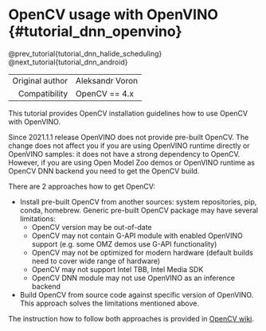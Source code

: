 OpenCV usage with OpenVINO {#tutorial_dnn_openvino}
=====================

@prev_tutorial{tutorial_dnn_halide_scheduling}
@next_tutorial{tutorial_dnn_android}

|    |    |
| -: | :- |
| Original author | Aleksandr Voron |
| Compatibility | OpenCV == 4.x |

This tutorial provides OpenCV installation guidelines how to use OpenCV with OpenVINO.

Since 2021.1.1 release OpenVINO does not provide pre-built OpenCV.
The change does not affect you if you are using OpenVINO runtime directly or OpenVINO samples: it does not have a strong dependency to OpenCV.
However, if you are using Open Model Zoo demos or OpenVINO runtime as OpenCV DNN backend you need to get the OpenCV build.

There are 2 approaches how to get OpenCV:

- Install pre-built OpenCV from another sources: system repositories, pip, conda, homebrew. Generic pre-built OpenCV package may have several limitations:
    - OpenCV version may be out-of-date
    - OpenCV may not contain G-API module with enabled OpenVINO support (e.g. some OMZ demos use G-API functionality)
    - OpenCV may not be optimized for modern hardware (default builds need to cover wide range of hardware)
    - OpenCV may not support Intel TBB, Intel Media SDK
    - OpenCV DNN module may not use OpenVINO as an inference backend
- Build OpenCV from source code against specific version of OpenVINO. This approach solves the limitations mentioned above.

The instruction how to follow both approaches is provided in [OpenCV wiki](https://github.com/opencv/opencv/wiki/BuildOpenCV4OpenVINO).
